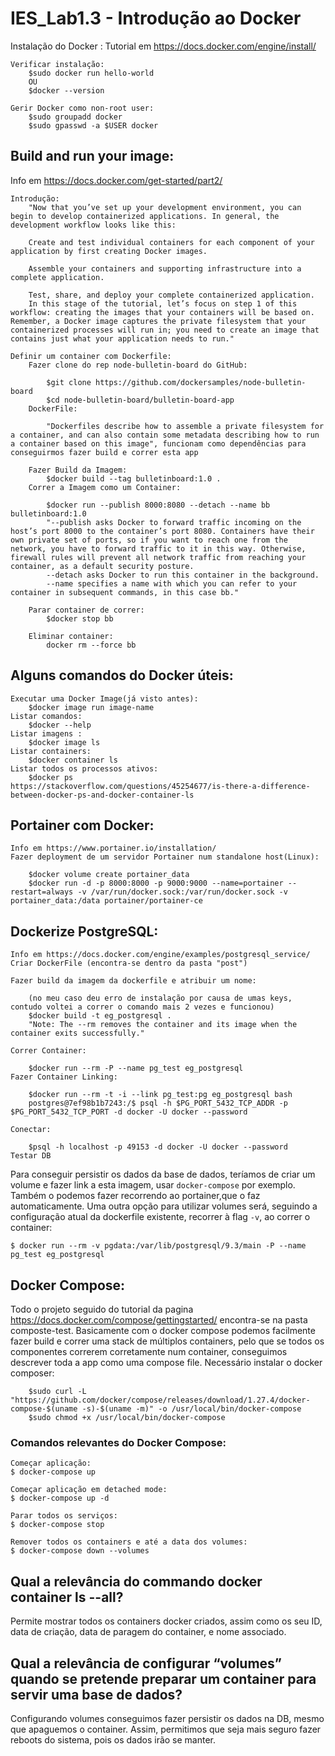 # IES_Lab1.3 - Introdução ao Docker

Instalação do Docker :
    Tutorial em  https://docs.docker.com/engine/install/

    Verificar instalação:
        $sudo docker run hello-world
        OU
        $docker --version
    
    Gerir Docker como non-root user:
        $sudo groupadd docker
        $sudo gpasswd -a $USER docker


## Build and run your image:
Info em https://docs.docker.com/get-started/part2/

    Introdução:
        "Now that you’ve set up your development environment, you can begin to develop containerized applications. In general, the development workflow looks like this:

        Create and test individual containers for each component of your application by first creating Docker images.

        Assemble your containers and supporting infrastructure into a complete application.

        Test, share, and deploy your complete containerized application.
        In this stage of the tutorial, let’s focus on step 1 of this workflow: creating the images that your containers will be based on. Remember, a Docker image captures the private filesystem that your containerized processes will run in; you need to create an image that contains just what your application needs to run."

    Definir um container com Dockerfile:
        Fazer clone do rep node-bulletin-board do GitHub:

            $git clone https://github.com/dockersamples/node-bulletin-board
            $cd node-bulletin-board/bulletin-board-app   
        DockerFile:

            "Dockerfiles describe how to assemble a private filesystem for a container, and can also contain some metadata describing how to run a container based on this image", funcionam como dependências para conseguirmos fazer build e correr esta app

        Fazer Build da Imagem:
            $docker build --tag bulletinboard:1.0 .
        Correr a Imagem como um Container:

            $docker run --publish 8000:8080 --detach --name bb bulletinboard:1.0
            "--publish asks Docker to forward traffic incoming on the host’s port 8000 to the container’s port 8080. Containers have their own private set of ports, so if you want to reach one from the network, you have to forward traffic to it in this way. Otherwise, firewall rules will prevent all network traffic from reaching your container, as a default security posture.
            --detach asks Docker to run this container in the background.
            --name specifies a name with which you can refer to your container in subsequent commands, in this case bb."

        Parar container de correr:
            $docker stop bb

        Eliminar container:
            docker rm --force bb

## Alguns comandos do Docker úteis:

    Executar uma Docker Image(já visto antes):
        $docker image run image-name
    Listar comandos:
        $docker --help
    Listar imagens :
        $docker image ls
    Listar containers:
        $docker container ls
    Listar todos os processos ativos:
        $docker ps
    https://stackoverflow.com/questions/45254677/is-there-a-difference-between-docker-ps-and-docker-container-ls


## Portainer com Docker:

    Info em https://www.portainer.io/installation/
    Fazer deployment de um servidor Portainer num standalone host(Linux):

        $docker volume create portainer_data
        $docker run -d -p 8000:8000 -p 9000:9000 --name=portainer --restart=always -v /var/run/docker.sock:/var/run/docker.sock -v portainer_data:/data portainer/portainer-ce

## Dockerize PostgreSQL:

    Info em https://docs.docker.com/engine/examples/postgresql_service/
    Criar DockerFile (encontra-se dentro da pasta "post")
    
    Fazer build da imagem da dockerfile e atribuir um nome:

        (no meu caso deu erro de instalação por causa de umas keys, contudo voltei a correr o comando mais 2 vezes e funcionou)
        $docker build -t eg_postgresql .
        "Note: The --rm removes the container and its image when the container exits successfully."

    Correr Container:

        $docker run --rm -P --name pg_test eg_postgresql
    Fazer Container Linking:

        $docker run --rm -t -i --link pg_test:pg eg_postgresql bash
        postgres@7ef98b1b7243:/$ psql -h $PG_PORT_5432_TCP_ADDR -p $PG_PORT_5432_TCP_PORT -d docker -U docker --password

    Conectar:

        $psql -h localhost -p 49153 -d docker -U docker --password
    Testar DB

Para conseguir persistir os dados da base de dados, teríamos de criar um volume e fazer link a esta imagem, usar `docker-compose` por exemplo. Também o podemos fazer recorrendo ao portainer,que o faz automaticamente. Uma outra opção para utilizar volumes será, seguindo a configuração atual da dockerfile existente, recorrer à flag `-v`, ao correr o container:
    
    $ docker run --rm -v pgdata:/var/lib/postgresql/9.3/main -P --name pg_test eg_postgresql



## Docker Compose:
Todo o projeto seguido do tutorial da pagina https://docs.docker.com/compose/gettingstarted/ encontra-se na pasta composte-test. Basicamente com o docker compose podemos facilmente fazer build e correr uma stack de múltiplos containers, pelo que se todos os componentes correrem corretamente num container, conseguimos descrever toda a app como uma compose file.
Necessário instalar o docker composer:

        $sudo curl -L "https://github.com/docker/compose/releases/download/1.27.4/docker-compose-$(uname -s)-$(uname -m)" -o /usr/local/bin/docker-compose
        $sudo chmod +x /usr/local/bin/docker-compose

### Comandos relevantes do Docker Compose:

    Começar aplicação:
    $ docker-compose up

    Começar aplicação em detached mode:
    $ docker-compose up -d

    Parar todos os serviços:
    $ docker-compose stop

    Remover todos os containers e até a data dos volumes:
    $ docker-compose down --volumes

## Qual a relevância do commando docker container ls --all?
Permite mostrar todos os containers docker criados, assim como os seu ID, data de criação, data de paragem do container, e nome associado. 

## Qual a relevância de configurar “volumes” quando se pretende preparar um container para servir uma base de dados?
Configurando volumes conseguimos fazer persistir os dados na DB, mesmo que apaguemos o container. Assim, permitimos que seja mais seguro fazer reboots do sistema, pois os dados irão se manter.
